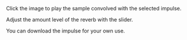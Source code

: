 Click the image to play the sample convolved with the selected impulse. 

Adjust the amount level of the reverb with the slider.
  
You can download the impulse for your own use.

